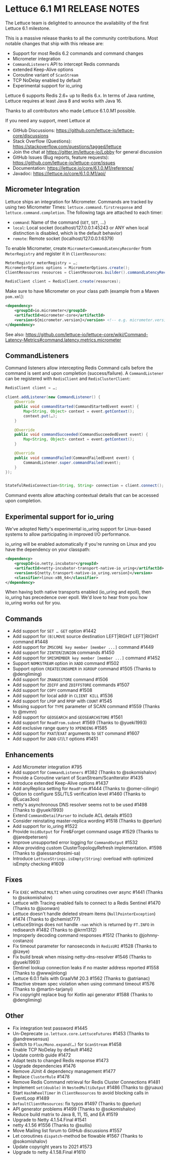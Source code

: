 Lettuce 6.1 M1 RELEASE NOTES
==============================

The Lettuce team is delighted to announce the availability of the first Lettuce 6.1 milestone.

This is a massive release thanks to all the community contributions. Most notable changes that ship with this release are:

* Support for most Redis 6.2 commands and command changes
* Micrometer integration
* `CommandListeners` API to intercept Redis commands
* extended Keep-Alive options
* Coroutine variant of `ScanStream`
* TCP NoDelay enabled by default
* Experimental support for io_uring

Lettuce 6 supports Redis 2.6+ up to Redis 6.x. In terms of Java runtime, Lettuce requires at least Java 8 and works with Java 16.

Thanks to all contributors who made Lettuce 6.1.0.M1 possible.

If you need any support, meet Lettuce at

* GitHub Discussions: https://github.com/lettuce-io/lettuce-core/discussions
* Stack Overflow (Questions): https://stackoverflow.com/questions/tagged/lettuce
* Join the chat at https://gitter.im/lettuce-io/Lobby for general discussion
* GitHub Issues (Bug reports, feature requests): https://github.com/lettuce-io/lettuce-core/issues
* Documentation: https://lettuce.io/core/6.1.0.M1/reference/
* Javadoc: https://lettuce.io/core/6.1.0.M1/api/


Micrometer Integration
----------------------

Lettuce ships an integration for Micrometer. Commands are tracked by using two Micrometer Times: `lettuce.command.firstresponse` and `lettuce.command.completion`. The following tags are attached to each timer:

* `command`: Name of the command (`GET`, `SET`, …)
* `local`: Local socket (localhost/127.0.0.1:45243 or ANY when local distinction is disabled, which is the default behavior)
* `remote`: Remote socket (localhost/127.0.0.1:6379)

To enable Micrometer, create  `MicrometerCommandLatencyRecorder` from `MeterRegistry` and register it in `ClientResources`:

```java
MeterRegistry meterRegistry = …;
MicrometerOptions options = MicrometerOptions.create();
ClientResources resources = ClientResources.builder().commandLatencyRecorder(new MicrometerCommandLatencyRecorder(meterRegistry, options)).build();

RedisClient client = RedisClient.create(resources);
```

Make sure to have Micrometer on your class path (example from a Maven `pom.xml`):


```xml
<dependency>
    <groupId>io.micrometer</groupId>
    <artifactId>micrometer-core</artifactId>
    <version>${micrometer.version}</version> <!-- e.g. micrometer.version==1.6.0 -->
</dependency>
```

See also: https://github.com/lettuce-io/lettuce-core/wiki/Command-Latency-Metrics#command.latency.metrics.micrometer


CommandListeners
----------------

Command listeners allow intercepting Redis Command calls before the command is sent and upon completion (success/failure). A `CommandListener` can be registered with `RedisClient` and `RedisClusterClient`:

```java
RedisClient client = …;

client.addListener(new CommandListener() {
    @Override
    public void commandStarted(CommandStartedEvent event) {
        Map<String, Object> context = event.getContext();
        context.put(…);
    }

    @Override
    public void commandSucceeded(CommandSucceededEvent event) {
        Map<String, Object> context = event.getContext();
    }

    @Override
    public void commandFailed(CommandFailedEvent event) {
        CommandListener.super.commandFailed(event);
    }
});


StatefulRedisConnection<String, String> connection = client.connect();
```
Command events allow attaching contextual details that can be accessed upon completion.

Experimental support for io_uring
---------------------------------

We've adopted Netty's experimental io_uring support for Linux-based systems to allow participating in improved I/O performance.

io_uring will be enabled automatically if you're running on Linux and you have the dependency on your classpath:

```xml
<dependency>
    <groupId>io.netty.incubator</groupId>
    <artifactId>netty-incubator-transport-native-io_uring</artifactId>
    <version>${netty.transport-native-io_uring.version}</version>
    <classifier>linux-x86_64</classifier>
</dependency>
```

When having both native transports enabled (io_uring and epoll), then io_uring has precedence over epoll.
We'd love to hear from you how io_uring works out for you.


Commands
------------
* Add support for `SET … GET` option #1442
* Add support for `(B)LMOVE` source destination LEFT|RIGHT LEFT|RIGHT command #1448
* Add support for `ZMSCORE key member [member ...]` command #1449
* Add support for `ZINTER`/`ZUNION` commands #1450
* Add support for `SMISMEMBER key member [member ...]` command #1452
* Support `NOMKSTREAM` option in `XADD` command #1502
* Support option `CREATECONSUMER` in `XGROUP` command #1505 (Thanks to @dengliming)
* Add support for `ZRANGESTORE` command #1506
* Add support for `ZDIFF` and `ZDIFFSTORE` commands #1507
* Add support for `COPY` command #1508
* Add support for local addr in `CLIENT KILL` #1536
* Add support for `LPOP` and `RPOP` with `COUNT` #1545
* Missing support for `TYPE` parameter of SCAN command #1559 (Thanks to @mvmn)
* Add support for `GEOSEARCH` and `GEOSEARCHSTORE` #1561
* Add support for `ReadFrom.subnet` #1569 (Thanks to @yueki1993)
* Add exclusive range query to `XPENDING` #1585
* Add support for `PXAT`/`EXAT` arguments to `SET` command #1607
* Add support for `ZADD` `GT`/`LT` options #1451

Enhancements
------------
* Add Micrometer integration #795
* Add support for `CommandListeners` #1382 (Thanks to @sokomishalov)
* Provide a Coroutine variant of ScanStream/ScanIterator #1435
* Introduce extended Keep-Alive options #1437
* Add anyReplica setting for `ReadFrom` #1444 (Thanks to @omer-cilingir)
* Option to configure SSL/TLS verification level #1460 (Thanks to @Lucas3oo)
* netty's asynchronous DNS resolver seems not to be used #1498 (Thanks to @yueki1993)
* Extend `CommandDetailParser` to include ACL details #1503
* Consider reinstating master-replica wording #1518 (Thanks to @perlun)
* Add support for io_uring #1522
* Provide `VoidOutput` for Fire&Forget command usage #1529 (Thanks to @jaredpetersen)
* Improve unsupported error logging for `CommandOutput` #1532
* Allow providing custom ClusterTopologyRefresh implementation. #1598 (Thanks to @alessandrosimi-sa)
* Introduce `LettuceStrings.isEmpty(String)` overload with optimized isEmpty checking #1609

Fixes
-----
* Fix `EXEC` without `MULTI` when using coroutines over async #1441 (Thanks to @sokomishalov)
* Lettuce with Tracing enabled fails to connect to a Redis Sentinel #1470 (Thanks to @jsonwan)
* Lettuce doesn't handle deleted stream items (`NullPointerException`) #1474 (Thanks to @chemist777)
* LettuceStrings does not handle `-nan` which is returned by `FT.INFO` in redisearch #1482 (Thanks to @krm1312)
* Improperly decoding command responses #1512 (Thanks to @johnny-costanzo)
* Fix timeout parameter for nanoseconds in `RedisURI` #1528 (Thanks to @izeye)
* Fix build break when missing netty-dns-resolver #1546 (Thanks to @yueki1993)
* Sentinel lookup connection leaks if no master address reported #1558 (Thanks to @wwwjinlong)
* Lettuce 6.0.1 fails with GraalVM 20.3 #1562 (Thanks to @atrianac)
* Reactive stream spec violation when using command timeout #1576 (Thanks to @martin-tarjanyi)
* Fix copyright replace bug for Kotlin api generator #1588 (Thanks to @dengliming)

Other
-----
* Fix integration test password #1445
* Un-Deprecate `io.lettuce.core.LettuceFutures` #1453 (Thanks to @andrewsensus)
* Switch to `Flux/Mono.expand(…)` for `ScanStream` #1458
* Enable TCP NoDelay by default #1462
* Update contrib guide #1472
* Adapt tests to changed Redis response #1473
* Upgrade dependencies #1476
* Remove JUnit 4 dependency management #1477
* Replace `ClusterRule` #1478
* Remove Redis Command retrieval for Redis Cluster Connections #1481
* Implement `set(double)` in `NestedMultiOutput` #1486 (Thanks to @jruaux)
* Start `HashWheelTimer` in `ClientResources` to avoid blocking calls in EventLoop #1489
* `DefaultClientResources`: fix typos #1497 (Thanks to @perlun)
* API generator problems #1499 (Thanks to @sokomishalov)
* Reduce build matrix to Java 8, 11, 15, and EA #1519
* Upgrade to Netty 4.1.54.Final #1541
* netty 4.1.56 #1556 (Thanks to @sullis)
* Move Mailing list forum to GitHub discussions #1557
* Let coroutines `dispatch`-method be flowable #1567 (Thanks to @sokomishalov)
* Update copyright years to 2021 #1573
* Upgrade to netty 4.1.58.Final #1610
